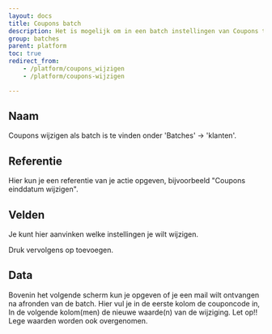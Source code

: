 ```yaml
---
layout: docs
title: Coupons batch
description: Het is mogelijk om in een batch instellingen van Coupons te wijzigen. 
group: batches
parent: platform
toc: true
redirect_from:
    - /platform/coupons_wijzigen
    - /platform/coupons-wijzigen

---
```


## Naam
Coupons wijzigen als batch is te vinden onder 'Batches' -> 'klanten'.

## Referentie
Hier kun je een referentie van je actie opgeven, bijvoorbeeld "Coupons einddatum wijzigen".
## Velden
Je kunt hier aanvinken welke instellingen je wilt wijzigen.

Druk vervolgens op toevoegen.
## Data
Bovenin het volgende scherm kun je opgeven of je een mail wilt ontvangen na afronden van de batch.
Hier vul je in de eerste kolom de couponcode in, In de volgende kolom(men) de nieuwe waarde(n) van de wijziging. 
Let op!! Lege waarden worden ook overgenomen.


